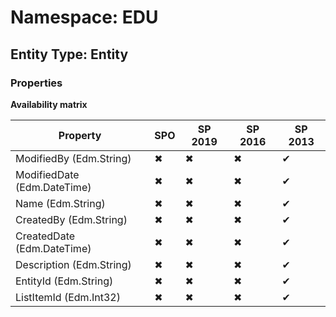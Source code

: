 # Namespace: EDU
## Entity Type: Entity

### Properties

**Availability matrix**

Property | SPO | SP 2019 | SP 2016 | SP 2013
----------|-----|---------|---------|--------
ModifiedBy (Edm.String) | ✖ | ✖ | ✖ | ✔
ModifiedDate (Edm.DateTime) | ✖ | ✖ | ✖ | ✔
Name (Edm.String) | ✖ | ✖ | ✖ | ✔
CreatedBy (Edm.String) | ✖ | ✖ | ✖ | ✔
CreatedDate (Edm.DateTime) | ✖ | ✖ | ✖ | ✔
Description (Edm.String) | ✖ | ✖ | ✖ | ✔
EntityId (Edm.String) | ✖ | ✖ | ✖ | ✔
ListItemId (Edm.Int32) | ✖ | ✖ | ✖ | ✔

